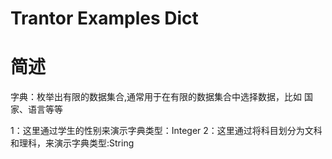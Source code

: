 # Trantor Examples Dict

# 简述

字典：枚举出有限的数据集合,通常用于在有限的数据集合中选择数据，比如 国家、语言等等

1：这里通过学生的性别来演示字典类型：Integer
2：这里通过将科目划分为文科和理科，来演示字典类型:String